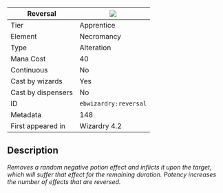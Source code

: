 | Reversal |![](https://github.com/Electroblob77/Wizardry/blob/1.12.2/src/main/resources/assets/ebwizardry/textures/spells/reversal.png)|
|---|---|
| Tier | Apprentice |
| Element | Necromancy |
| Type | Alteration |
| Mana Cost | 40 |
| Continuous | No |
| Cast by wizards | Yes |
| Cast by dispensers | No |
| ID | `ebwizardry:reversal` |
| Metadata | 148 |
| First appeared in | Wizardry 4.2 |
## Description
_Removes a random negative potion effect and inflicts it upon the target, which will suffer that effect for the remaining duration. Potency increases the number of effects that are reversed._